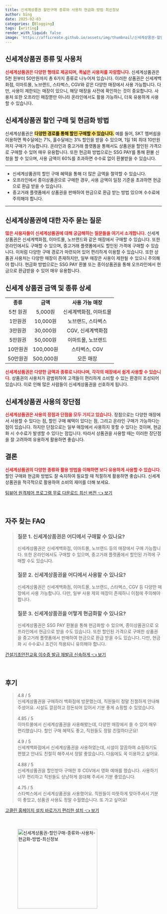 ```yaml
---
title: 신세계상품권 할인구매 종류와 사용처 현금화 방법 최신정보
author: bing
date: 2025-02-03
categories: [Blogging]
tags: [writing]
render_with_liquid: false
image: 'https://afficreate.github.io/assets/img/thumbnail/신세계상품권-할인구매-종류와-사용처-현금화-방법-최신정보.webp'
---
```



<h2 id='신세계상품권 종류 및 사용처'>신세계상품권 종류 및 사용처</h2>

<p><b><span style="color: #ee2323;">신세계상품권은 다양한 형태로 제공되며, 폭넓은 사용처를 자랑합니다.</span></b> 신세계상품권은 5천 원부터 50만원까지 총 6가지 종류로 나누어져 있습니다. 이러한 상품권은 신세계백화점, 이마트몰, 노브랜드, 스타벅스, CGV와 같은 다양한 매장에서 사용 가능합니다. 다만, 사용이 제한되는 매장이 있으니, 해당 매장을 사전에 확인하는 것이 중요합니다. 사용처 또한 오프라인 매장뿐만 아니라 온라인에서도 활용 가능하니, 더욱 유용하게 사용할 수 있습니다.</p>

<h2 id='할인 구매 및 현금화 방법'>신세계상품권 할인 구매 및 현금화 방법</h2>

<p>신세계상품권은 <b><span style="background-color: #ffe066;">다양한 경로를 통해 할인 구매할 수 있습니다.</span></b> 예를 들어, SKT 멤버쉽을 이용하면 짝수달에는 7%, 홀수달에는 3% 할인을 받을 수 있으며, 1일 1회 최대 10만원까지 구매가 가능합니다. 온라인과 중고거래 플랫폼을 통해서도 상품권을 할인된 가격으로 구매할 수 있어 매우 유용합니다. 또한 현금화 방법으로는 SSG PAY를 통해 환불 신청을 할 수 있으며, 사용 금액이 60%를 초과하면 수수료 없이 환불받을 수 있습니다.</p>

<hr />

<ul>
    <li>신세계상품권의 할인 구매 혜택을 통해 더 많은 금액을 절약할 수 있습니다.</li>
    <li>오프라인에서 종이상품권으로 구매한 경우, 사용 금액이 일정 기준을 초과하면 현금으로 환급 받을 수 있습니다.</li>
    <li>중고거래 플랫폼에서 상품권을 판매하여 현금으로 환급 받는 방법 있으며 수수료에 주의해야 합니다.</li>
</ul>

<hr />

<h2 id='자주 묻는 질문'>신세계상품권에 대한 자주 묻는 질문</h2>

<p><b><span style="color: #ee2323;">많은 사용자들이 신세계상품권에 대해 궁금해하는 질문들을 여기서 소개합니다.</span></b> 신세계상품권은 신세계백화점, 이마트몰, 노브랜드와 같은 매장에서 구매할 수 있습니다. 또한 온라인에서도 구매할 수 있으며, 중고거래 플랫폼에서도 할인된 가격에 구매할 수 있습니다. 이처럼 다양한 구매 경로가 마련되어 있어 편리하게 이용할 수 있습니다. 또한 상품권 사용처는 다양한 매장이 존재하지만, 일부 매장은 사용이 제한될 수 있으니 주의해야 합니다. 현금화 방법으로는 SSG PAY 환불 또는 종이상품권을 통해 오프라인에서 현금으로 환급받을 수 있어 매우 유용합니다.</p>

<h2 id='신세계 상품권 금액 및 종류'>신세계 상품권 금액 및 종류 상세</h2>

<table>
    <tr>
        <td style="text-align: center; height: 17px;"><b>종류</b></td>
        <td style="text-align: center; height: 17px;"><b>금액</b></td>
        <td style="text-align: center; height: 17px;"><b>사용 가능 매장</b></td>
    </tr>
    <tr>
        <td style="text-align: center; height: 17px;">5천 원권</td>
        <td style="text-align: center; height: 17px;">5,000원</td>
        <td style="text-align: center; height: 17px;">신세계백화점, 이마트몰</td>
    </tr>
    <tr>
        <td style="text-align: center; height: 17px;">1만원권</td>
        <td style="text-align: center; height: 17px;">10,000원</td>
        <td style="text-align: center; height: 17px;">노브랜드, 스타벅스</td>
    </tr>
    <tr>
        <td style="text-align: center; height: 17px;">3만원권</td>
        <td style="text-align: center; height: 17px;">30,000원</td>
        <td style="text-align: center; height: 17px;">CGV, 신세계백화점</td>
    </tr>
    <tr>
        <td style="text-align: center; height: 17px;">5만원권</td>
        <td style="text-align: center; height: 17px;">50,000원</td>
        <td style="text-align: center; height: 17px;">이마트몰, 노브랜드</td>
    </tr>
    <tr>
        <td style="text-align: center; height: 17px;">10만원권</td>
        <td style="text-align: center; height: 17px;">100,000원</td>
        <td style="text-align: center; height: 17px;">스타벅스, CGV</td>
    </tr>
    <tr>
        <td style="text-align: center; height: 17px;">50만원권</td>
        <td style="text-align: center; height: 17px;">500,000원</td>
        <td style="text-align: center; height: 17px;">모든 매장</td>
    </tr>
</table>

<p><b><span style="color: #ee2323;">신세계상품권은 다양한 금액과 종류로 나타나며, 각각의 매장에서 쉽게 사용할 수 있습니다.</span></b> 상품권의 사용처가 광범위하여 고객들이 편리하게 소비할 수 있는 환경이 조성되어 있습니다. 이로 인해 많은 사람들이 신세계상품권을 선호하게 됩니다.</p>

<h2 id='신세계상품권 사용의 장단점'>신세계상품권 사용의 장단점</h2>

<p><b><span style="color: #ee2323;">신세계상품권은 사용의 장점과 단점을 모두 가지고 있습니다.</span></b> 장점으로는 다양한 매장에서 사용할 수 있다는 점, 할인 구매 혜택이 있다는 점, 그리고 온라인 구매가 가능하다는 점이 있습니다. 하지만 단점으로는 일부 매장에서 사용하지 못할 수 있다는 것이며, 현금화 시 수수료가 발생할 수 있다는 점입니다. 따라서 상품권을 사용할 때는 이러한 장단점을 잘 고려하여 유용하게 활용하면 좋습니다.</p>

<h2 id='결론'>결론</h2>

<p><b><span style="color: #ee2323;">신세계상품권의 다양한 종류와 활용 방법을 이해하면 보다 유용하게 사용할 수 있습니다.</span></b> 할인 구매와 현금화 방법도 잘 숙지하여 필요할 때 적절하게 활용하면 좋습니다. 신세계상품권을 적극적으로 활용하여 소비의 재미를 더해 보세요.</p>


<p><a class="click-button" title="팀뷰어 원격제어 프로그램 무료 다운로드 최신 버전" href="https://afficreate.github.io/posts/%ED%8C%80%EB%B7%B0%EC%96%B4-%EC%9B%90%EA%B2%A9%EC%A0%9C%EC%96%B4-%ED%94%84%EB%A1%9C%EA%B7%B8%EB%9E%A8-%EB%AC%B4%EB%A3%8C-%EB%8B%A4%EC%9A%B4%EB%A1%9C%EB%93%9C-%EC%B5%9C%EC%8B%A0-%EB%B2%84%EC%A0%84/" rel="dofollow">팀뷰어 원격제어 프로그램 무료 다운로드 최신 버전 👈 보기</a></p><br>
<h2 id='자주_찾는_FAQ'>자주 찾는 FAQ</h2>
<div itemscope="" itemtype="https://schema.org/FAQPage"> 
<blockquote> 
<div itemscope="" itemprop="mainEntity" itemtype="https://schema.org/Question"> 
<h3 itemprop="name">질문 1. 신세계상품권은 어디에서 구매할 수 있나요?</h3> 
<div itemscope="" itemprop="acceptedAnswer" itemtype="https://schema.org/Answer"> 
<span itemprop="text"> 
<p>신세계상품권은 신세계백화점, 이마트몰, 노브랜드 등의 매장에서 구매 가능합니다. 또한 온라인에서도 구매할 수 있으며, 중고거래 플랫폼에서 할인된 가격에 구매할 수도 있습니다.</p> 
</span> 
</div> 
</div> 

<div itemscope="" itemprop="mainEntity" itemtype="https://schema.org/Question"> 
<h3 itemprop="name">질문 2. 신세계상품권을 어디에서 사용할 수 있나요?</h3> 
<div itemscope="" itemprop="acceptedAnswer" itemtype="https://schema.org/Answer"> 
<span itemprop="text"> 
<p>신세계상품권은 신세계백화점, 이마트몰, 노브랜드, 스타벅스, CGV 등 다양한 매장에서 사용 가능합니다. 다만, 일부 사용 제외 매장이 존재하니 이점에 주의해야 합니다.</p> 
</span> 
</div> 
</div> 

<div itemscope="" itemprop="mainEntity" itemtype="https://schema.org/Question"> 
<h3 itemprop="name">질문 3. 신세계상품권을 어떻게 현금화할 수 있나요?</h3> 
<div itemscope="" itemprop="acceptedAnswer" itemtype="https://schema.org/Answer"> 
<span itemprop="text"> 
<p>신세계상품권은 SSG PAY 환불을 통해 현금화할 수 있으며, 종이상품권으로 오프라인에서 현금으로 받을 수도 있습니다. 또한 할인된 가격으로 구매한 상품권을 중고거래 플랫폼에서 판매하여 현금으로 환급 받을 수도 있습니다. 다만, 현금화 시 수수료나 조건이 적용되니 유의해야 합니다.</p> 
</span> 
</div> 
</div> 
</blockquote> 
</div>
<p><a class="click-button" title="건설기초안전교육 이수증 발급 재발급 신속하게" href="https://afficreate.github.io/posts/%EA%B1%B4%EC%84%A4%EA%B8%B0%EC%B4%88%EC%95%88%EC%A0%84%EA%B5%90%EC%9C%A1-%EC%9D%B4%EC%88%98%EC%A6%9D-%EB%B0%9C%EA%B8%89-%EC%9E%AC%EB%B0%9C%EA%B8%89-%EC%8B%A0%EC%86%8D%ED%95%98%EA%B2%8C/" rel="dofollow">건설기초안전교육 이수증 발급 재발급 신속하게 👈 보기</a></p><br>
<h2 id='후기'>후기</h2>
<div itemscope itemtype="https://schema.org/Product">
  <blockquote>
  <div itemprop="review" itemscope itemtype="https://schema.org/Review">
      <div itemprop="reviewRating" itemscope itemtype="https://schema.org/Rating"> <span itemprop="ratingValue">4.8</span> / <span itemprop="bestRating">5</span> </div>
      <span itemprop="reviewBody">신세계상품권을 구매하러 백화점에 방문했는데, 직원들이 정말 친절하게 안내해주셨어요. 시설도 깔끔하고 정돈되어 있어서 기분 좋게 쇼핑할 수 있었습니다.</span>
  </div>
  <br>
  <div itemprop="review" itemscope itemtype="https://schema.org/Review">
      <div itemprop="reviewRating" itemscope itemtype="https://schema.org/Rating"> <span itemprop="ratingValue">4.85</span> / <span itemprop="bestRating">5</span> </div>
      <span itemprop="reviewBody">이마트몰에서 신세계상품권을 사용해봤는데, 다양한 매장에서 쓸 수 있어 매우 편리했습니다. 할인 구매 혜택도 좋고, 직원들도 정말 친절하더군요!</span>
  </div>
  <br>
  <div itemprop="review" itemscope itemtype="https://schema.org/Review">
      <div itemprop="reviewRating" itemscope itemtype="https://schema.org/Rating"> <span itemprop="ratingValue">4.9</span> / <span itemprop="bestRating">5</span> </div>
      <span itemprop="reviewBody">신세계백화점에서 신세계상품권을 사용하였는데, 시설이 깔끔하여 쇼핑하기도 편했고 안내도 친절히 해주셔서 정말 좋았습니다. 다음에도 꼭 이용하고 싶어요.</span>
  </div>
  <br>
  <div itemprop="review" itemscope itemtype="https://schema.org/Review">
      <div itemprop="reviewRating" itemscope itemtype="https://schema.org/Rating"> <span itemprop="ratingValue">4.88</span> / <span itemprop="bestRating">5</span> </div>
      <span itemprop="reviewBody">신세계상품권을 할인받아 구매한 후 CGV에서 영화 예매를 했습니다. 사용하기 너무 편리하고 직원들도 상냥하게 응대해 주셔서 기분 좋았습니다.</span>
  </div>
  <br>
  <div itemprop="review" itemscope itemtype="https://schema.org/Review">
      <div itemprop="reviewRating" itemscope itemtype="https://schema.org/Rating"> <span itemprop="ratingValue">4.75</span> / <span itemprop="bestRating">5</span> </div>
      <span itemprop="reviewBody">스타벅스에서 신세계상품권을 사용했어요. 직원들이 따뜻하게 맞아주셔서 기분이 좋았고, 상품권 사용도 정말 수월했습니다. 또 가고 싶어요!</span>
  </div>
  </blockquote>
</div>
<p><a class="click-button" title="고클린 홈페이지 설치 바로가기 편리한 설치" href="https://afficreate.github.io/posts/%EA%B3%A0%ED%81%B4%EB%A6%B0-%ED%99%88%ED%8E%98%EC%9D%B4%EC%A7%80-%EC%84%A4%EC%B9%98-%EB%B0%94%EB%A1%9C%EA%B0%80%EA%B8%B0-%ED%8E%B8%EB%A6%AC%ED%95%9C-%EC%84%A4%EC%B9%98/" rel="dofollow">고클린 홈페이지 설치 바로가기 편리한 설치 👈 보기</a></p><br>
<figure class="image"><img src="https://afficreate.github.io/assets/img/thumbnail/신세계상품권-할인구매-종류와-사용처-현금화-방법-최신정보.webp" alt="신세계상품권-할인구매-종류와-사용처-현금화-방법-최신정보" width="256" height="256"></figure>